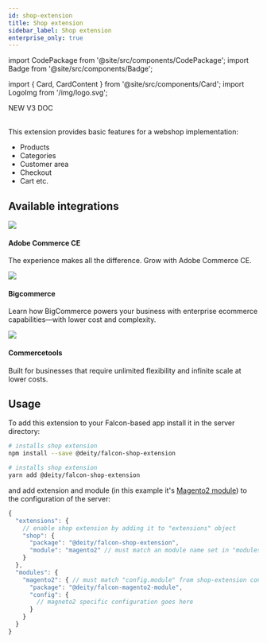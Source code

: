 ```yaml
---
id: shop-extension
title: Shop extension 
sidebar_label: Shop extension
enterprise_only: true
---
```


import CodePackage from '@site/src/components/CodePackage';
import Badge from '@site/src/components/Badge';

import { Card, CardContent } from '@site/src/components/Card';
import LogoImg from '/img/logo.svg';


<Badge variant="green">NEW V3 DOC</Badge><br/><br/>

<CodePackage name="@deity/falcon-shop-extension" /> 

This extension provides basic features for a webshop implementation:

- Products
- Categories
- Customer area
- Checkout
- Cart etc.

## Available integrations

<div className="flex">
  <Card to="/docs/integrations/magento2">
    <div className="round-icon">
      <img src="/docs/img/icons/adobe.svg" />
    </div>
    <h4>Adobe Commerce CE</h4>
    <p>The experience makes all the difference. Grow with Adobe Commerce CE.</p>
  </Card>
  <Card to="/docs/integrations/bigcommerce">
    <div className="round-icon">
      <img src="/docs/img/icons/bigcommerce.svg" />
    </div>
    <h4>Bigcommerce</h4>
    <p>
      Learn how BigCommerce powers your business with enterprise ecommerce capabilities—with lower cost and complexity.
    </p>
  </Card>
  <Card to="/docs/integrations/commercetools">
    <div className="round-icon">
      <img src="/docs/img/icons/commercetools.svg" />
    </div>
    <h4>Commercetools</h4>
    <p>Built for businesses that require unlimited flexibility and infinite scale at lower costs.</p>
  </Card>
</div>

## Usage

To add this extension to your Falcon-based app install it in the server directory:

<!--DOCUSAURUS_CODE_TABS-->

<!--npm-->

```bash
# installs shop extension
npm install --save @deity/falcon-shop-extension
```

<!--Yarn-->

```bash
# installs shop extension
yarn add @deity/falcon-shop-extension
```

<!--END_DOCUSAURUS_CODE_TABS-->

and add extension and module (in this example it's [Magento2 module](/docs/integrations/magento2)) to the configuration of the server:

```js
{
  "extensions": {
    // enable shop extension by adding it to "extensions" object
    "shop": {
      "package": "@deity/falcon-shop-extension",
      "module": "magento2" // must match an module name set in "modules" object below
    }
  },
  "modules": {
    "magento2": { // must match "config.module" from shop-extension configuration
      "package": "@deity/falcon-magento2-module",
      "config": {
        // magneto2 specific configuration goes here
      }
    }
  }
}
```
